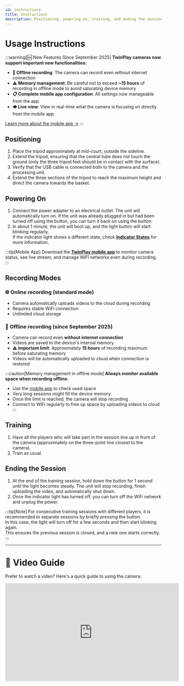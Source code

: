 ```yaml
---
id: instructions
title: Instructions
description: Positioning, powering on, training, and ending the session
---
```


# Usage Instructions

:::warning[🆕 New Features Since September 2025]
**TwinPlay cameras now support important new functionalities:**

- **📱 Offline recording**: The camera can record even without internet connection
- **⚠️ Memory management**: Be careful not to exceed **~15 hours** of recording in offline mode to avoid saturating device memory
- **📋 Complete mobile app configuration**: All settings now manageable from the app
- **👁️ Live view**: View in real-time what the camera is focusing on directly from the mobile app

[Learn more about the mobile app →](./mobile-app)
:::

## Positioning

1. Place the tripod approximately at mid-court, outside the sideline.
2. Extend the tripod, ensuring that the central tube does not touch the ground (only the three tripod feet should be in contact with the surface).
3. Verify that the USB cable is connected both to the camera and the processing unit.
4. Extend the three sections of the tripod to reach the maximum height and direct the camera towards the basket.

## Powering On

1. Connect the power adapter to an electrical outlet. The unit will automatically turn on. If the unit was already plugged in but had been turned off using the button, you can turn it back on using the button.  
2. In about 1 minute, the unit will boot up, and the light button will start blinking regularly.  
If the indicator light shows a different state, check [**Indicator States**](before-starting#indicator-light-states) for more information.

:::tip[Mobile App]
Download the [**TwinPlay mobile app**](./mobile-app) to monitor camera status, see live stream, and manage WiFi networks even during recording.
:::

## Recording Modes

### 🌐 Online recording (standard mode)
- Camera automatically uploads videos to the cloud during recording
- Requires stable WiFi connection
- Unlimited cloud storage

### 📱 Offline recording (since September 2025)
- Camera can record even **without internet connection**
- Videos are saved to the device's internal memory
- **⚠️ Important limit**: Approximately **15 hours** of recording maximum before saturating memory
- Videos will be automatically uploaded to cloud when connection is restored

:::caution[Memory management in offline mode]
**Always monitor available space when recording offline:**
- Use the [mobile app](./mobile-app) to check used space
- Very long sessions might fill the device memory
- Once the limit is reached, the camera will stop recording
- Connect to WiFi regularly to free up space by uploading videos to cloud
:::

## Training

1. Have all the players who will take part in the session line up in front of the camera (approximately on the three-point line closest to the camera).
2. Train as usual.

## Ending the Session

1. At the end of the training session, hold down the button for 1 second until the light becomes steady. The unit will stop recording, finish uploading the video, and automatically shut down.
2. Once the indicator light has turned off, you can turn off the WiFi network and unplug the power.

:::tip[Note]
For consecutive training sessions with different players, it is recommended to separate sessions by briefly pressing the button.  
In this case, the light will turn off for a few seconds and then start blinking again.  
This ensures the previous session is closed, and a new one starts correctly.
:::

---

# 🎥 Video Guide

Prefer to watch a video? Here's a quick guide to using the camera:  

<iframe width="560" height="315" src="https://www.youtube.com/embed/09SuO-30Nlo?si=HTF-2DR2wsDSOSIS" title="YouTube video player" frameborder="0" allow="accelerometer; autoplay; clipboard-write; encrypted-media; gyroscope; picture-in-picture; web-share" referrerpolicy="strict-origin-when-cross-origin" allowfullscreen></iframe>
